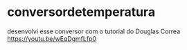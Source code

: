 # conversordetemperatura
desenvolvi esse conversor com o tutorial do Douglas Correa https://youtu.be/wEqDgmfLfp0
